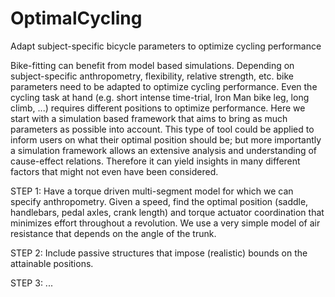 # OptimalCycling
Adapt subject-specific bicycle parameters to optimize cycling performance

Bike-fitting can benefit from model based simulations. Depending on subject-specific anthropometry, flexibility, relative strength, etc. bike parameters need to be adapted to optimize cycling performance. Even the cycling task at hand (e.g. short intense time-trial, Iron Man bike leg, long climb, ...) requires different positions to optimize performance.
Here we start with a simulation based framework that aims to bring as much parameters as possible into account. This type of tool could be applied to inform users on what their optimal position should be; but more importantly a simulation framework allows an extensive analysis and understanding of cause-effect relations. Therefore it can yield insights in many different factors that might not even have been considered.




STEP 1: Have a torque driven multi-segment model for which we can specify anthropometry. Given a speed, find the optimal position (saddle, handlebars, pedal axles, crank length) and torque actuator coordination that minimizes effort throughout a revolution. We use a very simple model of air resistance that depends on the angle of the trunk.

STEP 2: Include passive structures that impose (realistic) bounds on the attainable positions.

STEP 3: ...
